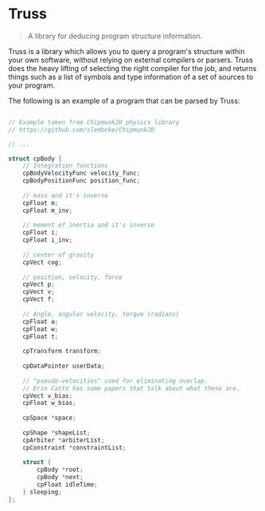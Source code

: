 Truss
=====

> A library for deducing program structure information.

Truss is a library which allows you to query a program's structure within your
own software, without relying on external compilers or parsers. Truss does the
heavy lifting of selecting the right compiler for the job, and returns things
such as a list of symbols and type information of a set of sources to your
program.

The following is an example of a program that can be parsed by Truss:


```c

// Example taken from Chipmunk2D physics library
// https://github.com/slembcke/Chipmunk2D

// ...

struct cpBody {
	// Integration functions
	cpBodyVelocityFunc velocity_func;
	cpBodyPositionFunc position_func;
	
	// mass and it's inverse
	cpFloat m;
	cpFloat m_inv;
	
	// moment of inertia and it's inverse
	cpFloat i;
	cpFloat i_inv;
	
	// center of gravity
	cpVect cog;
	
	// position, velocity, force
	cpVect p;
	cpVect v;
	cpVect f;
	
	// Angle, angular velocity, torque (radians)
	cpFloat a;
	cpFloat w;
	cpFloat t;
	
	cpTransform transform;
	
	cpDataPointer userData;
	
	// "pseudo-velocities" used for eliminating overlap.
	// Erin Catto has some papers that talk about what these are.
	cpVect v_bias;
	cpFloat w_bias;
	
	cpSpace *space;
	
	cpShape *shapeList;
	cpArbiter *arbiterList;
	cpConstraint *constraintList;
	
	struct {
		cpBody *root;
		cpBody *next;
		cpFloat idleTime;
	} sleeping;
};

```

